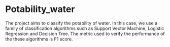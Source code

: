 # Potability_water
The project aims to classify the potability of water. In this case, we use a family of classification algorithms such as Support Vector Machine, Logistic Regression and Decision Tree. The metric used to verify the performance of the these algorithms is F1 score.
